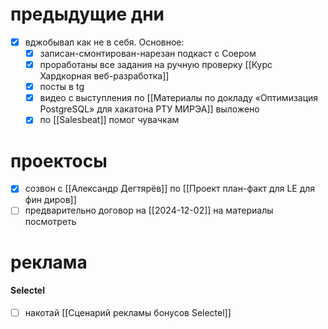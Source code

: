 # предыдущие дни
- [x] вджобывал как не в себя. Основное:
	- [x] записан-смонтирован-нарезан подкаст с Соером
	- [x] проработаны все задания на ручную проверку [[Курс Хардкорная веб-разработка]]
	- [x] посты в tg
	- [x] видео с выступления по [[Материалы по докладу «Оптимизация PostgreSQL» для хакатона РТУ МИРЭА]] выложено
	- [x] по [[Salesbeat]] помог чувачкам
# проектосы
- [x] созвон с [[Александр Дегтярёв]] по [[Проект план-факт для LE для фин диров]]
- [ ] предварительно договор на [[2024-12-02]] на материалы посмотреть

# реклама
#### Selectel
- [ ] накотай [[Сценарий рекламы бонусов Selectel]]